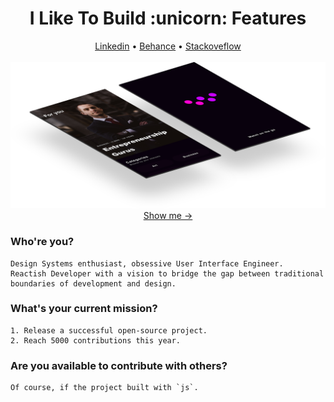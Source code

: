 <h1 align="center">I Like To Build :unicorn: Features</h1>
<div align="center">
 <a href="https://www.linkedin.com/in/ala-eddine-menai-6a020b159/"/>Linkedin<a/> •
 <a href="https://www.behance.net/menaialaeddine"/>Behance<a/> •
 <a href="https://stackexchange.com/users/10231365/menai-ala-eddine-aladdin"/>Stackoveflow<a/>
</div>
<br>

<img src="https://github.com/MenaiAla/MenaiAla/blob/master/smartmockups_ken8xvs3.png"/>
<div align="center"><a href="https://www.behance.net/gallery/103649345/Watch-Streaming-App">Show me → <a/></div>
 
### Who're you?
```
Design Systems enthusiast, obsessive User Interface Engineer.
Reactish Developer with a vision to bridge the gap between traditional boundaries of development and design.
```

### What's your current mission?
```
1. Release a successful open-source project.
2. Reach 5000 contributions this year.
```


### Are you available to contribute with others?
```
Of course, if the project built with `js`.
```
